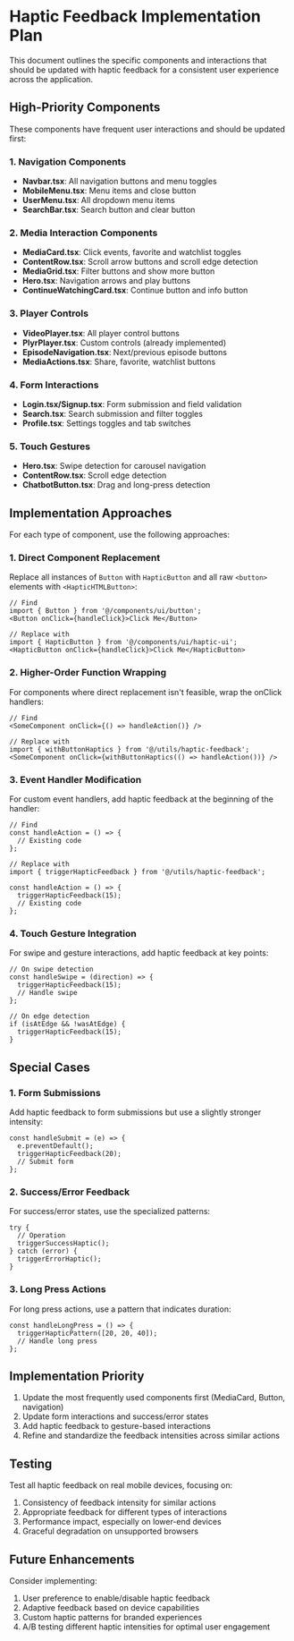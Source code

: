 # Haptic Feedback Implementation Plan

This document outlines the specific components and interactions that should be updated with haptic feedback for a consistent user experience across the application.

## High-Priority Components

These components have frequent user interactions and should be updated first:

### 1. Navigation Components

- **Navbar.tsx**: All navigation buttons and menu toggles
- **MobileMenu.tsx**: Menu items and close button
- **UserMenu.tsx**: All dropdown menu items
- **SearchBar.tsx**: Search button and clear button

### 2. Media Interaction Components

- **MediaCard.tsx**: Click events, favorite and watchlist toggles
- **ContentRow.tsx**: Scroll arrow buttons and scroll edge detection
- **MediaGrid.tsx**: Filter buttons and show more button
- **Hero.tsx**: Navigation arrows and play buttons
- **ContinueWatchingCard.tsx**: Continue button and info button

### 3. Player Controls

- **VideoPlayer.tsx**: All player control buttons
- **PlyrPlayer.tsx**: Custom controls (already implemented)
- **EpisodeNavigation.tsx**: Next/previous episode buttons
- **MediaActions.tsx**: Share, favorite, watchlist buttons

### 4. Form Interactions

- **Login.tsx/Signup.tsx**: Form submission and field validation
- **Search.tsx**: Search submission and filter toggles
- **Profile.tsx**: Settings toggles and tab switches

### 5. Touch Gestures

- **Hero.tsx**: Swipe detection for carousel navigation
- **ContentRow.tsx**: Scroll edge detection
- **ChatbotButton.tsx**: Drag and long-press detection

## Implementation Approaches

For each type of component, use the following approaches:

### 1. Direct Component Replacement

Replace all instances of `Button` with `HapticButton` and all raw `<button>` elements with `<HapticHTMLButton>`:

```tsx
// Find
import { Button } from '@/components/ui/button';
<Button onClick={handleClick}>Click Me</Button>

// Replace with
import { HapticButton } from '@/components/ui/haptic-ui';
<HapticButton onClick={handleClick}>Click Me</HapticButton>
```

### 2. Higher-Order Function Wrapping

For components where direct replacement isn't feasible, wrap the onClick handlers:

```tsx
// Find
<SomeComponent onClick={() => handleAction()} />

// Replace with
import { withButtonHaptics } from '@/utils/haptic-feedback';
<SomeComponent onClick={withButtonHaptics(() => handleAction())} />
```

### 3. Event Handler Modification

For custom event handlers, add haptic feedback at the beginning of the handler:

```tsx
// Find
const handleAction = () => {
  // Existing code
};

// Replace with
import { triggerHapticFeedback } from '@/utils/haptic-feedback';

const handleAction = () => {
  triggerHapticFeedback(15);
  // Existing code
};
```

### 4. Touch Gesture Integration

For swipe and gesture interactions, add haptic feedback at key points:

```tsx
// On swipe detection
const handleSwipe = (direction) => {
  triggerHapticFeedback(15);
  // Handle swipe
};

// On edge detection
if (isAtEdge && !wasAtEdge) {
  triggerHapticFeedback(15);
}
```

## Special Cases

### 1. Form Submissions

Add haptic feedback to form submissions but use a slightly stronger intensity:

```tsx
const handleSubmit = (e) => {
  e.preventDefault();
  triggerHapticFeedback(20);
  // Submit form
};
```

### 2. Success/Error Feedback

For success/error states, use the specialized patterns:

```tsx
try {
  // Operation
  triggerSuccessHaptic();
} catch (error) {
  triggerErrorHaptic();
}
```

### 3. Long Press Actions

For long press actions, use a pattern that indicates duration:

```tsx
const handleLongPress = () => {
  triggerHapticPattern([20, 20, 40]);
  // Handle long press
};
```

## Implementation Priority

1. Update the most frequently used components first (MediaCard, Button, navigation)
2. Update form interactions and success/error states
3. Add haptic feedback to gesture-based interactions
4. Refine and standardize the feedback intensities across similar actions

## Testing

Test all haptic feedback on real mobile devices, focusing on:

1. Consistency of feedback intensity for similar actions
2. Appropriate feedback for different types of interactions
3. Performance impact, especially on lower-end devices
4. Graceful degradation on unsupported browsers

## Future Enhancements

Consider implementing:

1. User preference to enable/disable haptic feedback
2. Adaptive feedback based on device capabilities
3. Custom haptic patterns for branded experiences
4. A/B testing different haptic intensities for optimal user engagement
